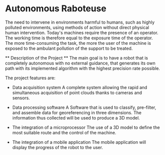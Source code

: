 # Autonomous Raboteuse 

The need to intervene in environments harmful to humans, such as highly polluted environments, using methods of action without direct physical human intervention. 
Today's machines require the presence of an operator. The working time is therefore equal to the exposure time of the operator. The more time-consuming the task, the more the user of the machine is exposed to the ambulant pollution of the support to be treated. 

** Description of the Project **
The main goal is to have a robot that is completely autonomous with no external guidance, that generates its own path with its implemented algorithm with the highest precision rate possible. 

The project features are: 

- Data acquisition system 
A complete system allowing the rapid and simultaneous acquisition of point clouds thanks to cameras and sensors. 

- Data processing software 
A Software that is used to classify, pre-filter, and assemble data for georeferencing in three dimensions. The information thus collected will be used to produce a 3D model. 

- The integration of a microprocessor 
The use of a 3D model to define the most suitable route and the control of the machine. 

- The integration of a mobile application
The mobile application will display the progress of the robot to the user.
